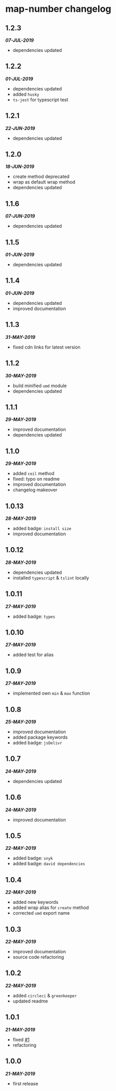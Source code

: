 # map-number changelog

## 1.2.3

***07-JUL-2019***

* dependencies updated

## 1.2.2

***01-JUL-2019***

* dependencies updated
* added `husky`
* `ts-jest` for typescript test

## 1.2.1

***22-JUN-2019***

* dependencies updated

## 1.2.0

***18-JUN-2019***

* create method deprecated
* wrap as default wrap method
* dependencies updated

## 1.1.6

***07-JUN-2019***

* dependencies updated

## 1.1.5

***01-JUN-2019***

* dependencies updated

## 1.1.4

***01-JUN-2019***

* dependencies updated
* improved documentation

## 1.1.3

***31-MAY-2019***

* fixed cdn links for latest version

## 1.1.2

***30-MAY-2019***

* build minified `umd` module
* dependencies updated

## 1.1.1

***29-MAY-2019***

* improved documentation
* dependencies updated

## 1.1.0

***29-MAY-2019***

* added `ceil` method
* fixed: typo on readme
* improved documentation
* changelog makeover

## 1.0.13

***28-MAY-2019***

* added badge: `install size`
* improved documentation

## 1.0.12

***28-MAY-2019***

* dependencies updated
* installed `typescript` & `tslint` locally

## 1.0.11

***27-MAY-2019***

* added badge: `types`

## 1.0.10

***27-MAY-2019***

* added test for alias

## 1.0.9

***27-MAY-2019***

* implemented own `min` & `max` function

## 1.0.8

***25-MAY-2019***

* improved documentation
* added package keywords
* added badge: `jsDelivr`

## 1.0.7

***24-MAY-2019***

* dependencies updated

## 1.0.6

***24-MAY-2019***

* improved documentation

## 1.0.5

***22-MAY-2019***

* added badge: `snyk`
* added badge: `david dependencies`

## 1.0.4

***22-MAY-2019***

* added new keywords
* added wrap alias for `create` method
* corrected `umd` export name

## 1.0.3

***22-MAY-2019***

* improved documentation
* source code refactoring

## 1.0.2

***22-MAY-2019***

* added `circleci` & `greenkeeper`
* updated readme

## 1.0.1

***21-MAY-2019***

* fixed [#1](https://github.com/manferlo81/map-number/issues/1)
* refactoring

## 1.0.0

***21-MAY-2019***

* first release
